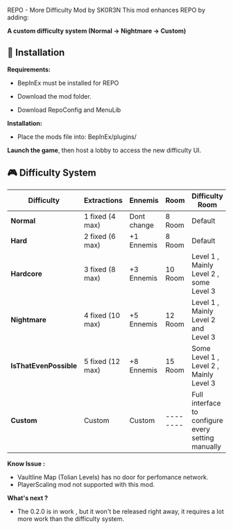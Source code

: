 REPO - More Difficulty Mod by SK0R3N
This mod enhances REPO by adding:

**A custom difficulty system (Normal → Nightmare → Custom)**

## 🔧 Installation

**Requirements:**

- BepInEx must be installed for REPO

- Download the mod folder.

- Download RepoConfig and MenuLib

**Installation:**

- Place the mods file into:
 BepInEx/plugins/

**Launch the game**, then host a lobby to access the new difficulty UI.

## 🎮 Difficulty System

| Difficulty             | Extractions        | Ennemis      | Room        | Difficulty Room                                    |
|------------------------|--------------------|--------------|-------------|--------------------------------------------------  |
| **Normal**             | 1 fixed (4 max)    | Dont change  | 8  Room     | Default                                            |
| **Hard**               | 2 fixed (6 max)    | +1 Ennemis   | 8  Room     | Default                                            |
| **Hardcore**           | 3 fixed (8 max)    | +3 Ennemis   | 10  Room    | Level 1 , Mainly Level 2 , some Level 3            |
| **Nightmare**          | 4 fixed (10 max)   | +5 Ennemis   | 12  Room    | Level 1 , Mainly Level 2 and Level 3               |
| **IsThatEvenPossible** | 5 fixed (12 max)   | +8 Ennemis   | 15  Room    | Some Level 1 , Level 2 , Mainly Level 3            |
| **Custom**             | Custom             | Custom       |  --------   | Full interface to configure every setting manually |

**Know Issue :**
- Vaultline Map (Tolian Levels) has no door for perfomance network.
- PlayerScaling mod not supported with this mod.

**What's next ?**

- The 0.2.0 is in work , but it won't be released right away, it requires a lot more work than the difficulty system.